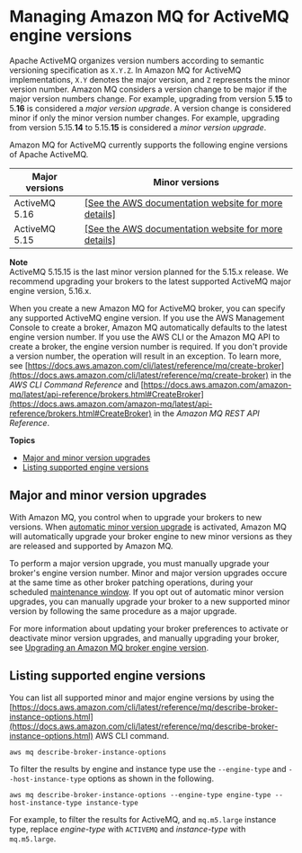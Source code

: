 # Managing Amazon MQ for ActiveMQ engine versions<a name="activemq-version-management"></a>

 Apache ActiveMQ organizes version numbers according to semantic versioning specification as `X.Y.Z`\. In Amazon MQ for ActiveMQ implementations, `X.Y` denotes the major version, and `Z` represents the minor version number\. Amazon MQ considers a version change to be major if the major version numbers change\. For example, upgrading from version 5\.**15** to 5\.**16** is considered a *major version upgrade*\. A version change is considered minor if only the minor version number changes\. For example, upgrading from version 5\.15\.**14** to 5\.15\.**15** is considered a *minor version upgrade*\. 

 Amazon MQ for ActiveMQ currently supports the following engine versions of Apache ActiveMQ\. 


| Major versions | Minor versions | 
| --- | --- | 
| ActiveMQ 5\.16 |  [\[See the AWS documentation website for more details\]](http://docs.aws.amazon.com/amazon-mq/latest/developer-guide/activemq-version-management.html)  | 
| ActiveMQ 5\.15 |  [\[See the AWS documentation website for more details\]](http://docs.aws.amazon.com/amazon-mq/latest/developer-guide/activemq-version-management.html)  | 

**Note**  
 ActiveMQ 5\.15\.15 is the last minor version planned for the 5\.15\.x release\. We recommend upgrading your brokers to the latest supported ActiveMQ major engine version, 5\.16\.x\. 

 When you create a new Amazon MQ for ActiveMQ broker, you can specify any supported ActiveMQ engine version\. If you use the AWS Management Console to create a broker, Amazon MQ automatically defaults to the latest engine version number\. If you use the AWS CLI or the Amazon MQ API to create a broker, the engine version number is required\. If you don't provide a version number, the operation will result in an exception\. To learn more, see [https://docs.aws.amazon.com/cli/latest/reference/mq/create-broker](https://docs.aws.amazon.com/cli/latest/reference/mq/create-broker) in the *AWS CLI Command Reference* and [https://docs.aws.amazon.com/amazon-mq/latest/api-reference/brokers.html#CreateBroker](https://docs.aws.amazon.com/amazon-mq/latest/api-reference/brokers.html#CreateBroker) in the *Amazon MQ REST API Reference*\. 

**Topics**
+ [Major and minor version upgrades](#activemq-version-management-upgrading)
+ [Listing supported engine versions](#activemq-version-management-listing-versions)

## Major and minor version upgrades<a name="activemq-version-management-upgrading"></a>

 With Amazon MQ, you control when to upgrade your brokers to new versions\. When [ automatic minor version upgrade](https://docs.aws.amazon.com/amazon-mq/latest/api-reference/brokers-broker-id.html#brokers-broker-id-prop-updatebrokerinput-autominorversionupgrade) is activated, Amazon MQ will automatically upgrade your broker engine to new minor versions as they are released and supported by Amazon MQ\. 

 To perform a major version upgrade, you must manually upgrade your broker's engine version number\. Minor and major version upgrades occure at the same time as other broker patching operations, during your scheduled [maintenance window](maintaining-brokers.md)\. If you opt out of automatic minor version upgrades, you can manually upgrade your broker to a new supported minor version by following the same procedure as a major upgrade\. 

 For more information about updating your broker preferences to activate or deactivate minor version upgrades, and manually upgrading your broker, see [Upgrading an Amazon MQ broker engine version](upgrading-brokers.md)\. 

## Listing supported engine versions<a name="activemq-version-management-listing-versions"></a>

 You can list all supported minor and major engine versions by using the [https://docs.aws.amazon.com/cli/latest/reference/mq/describe-broker-instance-options.html](https://docs.aws.amazon.com/cli/latest/reference/mq/describe-broker-instance-options.html) AWS CLI command\. 

```
aws mq describe-broker-instance-options
```

To filter the results by engine and instance type use the `--engine-type` and `--host-instance-type` options as shown in the following\.

```
aws mq describe-broker-instance-options --engine-type engine-type --host-instance-type instance-type
```

For example, to filter the results for ActiveMQ, and `mq.m5.large` instance type, replace *engine\-type* with `ACTIVEMQ` and *instance\-type* with `mq.m5.large`\.